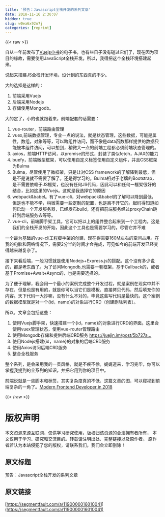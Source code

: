 ```yaml
---
title: '预告：Javascript全栈开发的系列文章' 
date: 2018-11-16 2:30:07
hidden: true
slug: w0ea6x92n7j
categories: [reprint]
---
```


{{< raw >}}
<p>&#x81EA;&#x4ECE;&#x4E00;&#x5E74;&#x524D;&#x53D1;&#x5E03;&#x4E86;<a href="http://www.ituring.com.cn/book/1956" rel="nofollow noreferrer" target="_blank">Vuejs&#x5C0F;&#x4E66;</a>&#x7684;&#x7535;&#x5B50;&#x4E66;&#xFF0C;&#x4E5F;&#x6709;&#x4E9B;&#x65E5;&#x5B50;&#x6CA1;&#x6709;&#x78B0;&#x8FC7;&#x5B83;&#x4EEC;&#x4E86;&#xFF0C;&#x73B0;&#x5728;&#x56E0;&#x4E3A;&#x9879;&#x76EE;&#x7684;&#x7F18;&#x6545;&#xFF0C;&#x9700;&#x8981;&#x4F7F;&#x7528;JavaScript&#x5168;&#x6808;&#x5F00;&#x53D1;&#x3002;&#x6240;&#x4EE5;&#xFF0C;&#x6211;&#x5F97;&#x628A;&#x8FD9;&#x4E2A;&#x5168;&#x6808;&#x73AF;&#x5883;&#x642D;&#x5EFA;&#x8D77;&#x6765;&#x3002;</p><p>&#x8BF4;&#x8D77;&#x6765;&#x642D;&#x5EFA;JS&#x5168;&#x6808;&#x5F00;&#x53D1;&#x73AF;&#x5883;&#xFF0C;&#x8BBE;&#x8BA1;&#x5230;&#x7684;&#x4E1C;&#x897F;&#x771F;&#x7684;&#x4E0D;&#x5C11;&#x3002;</p><p>&#x5927;&#x7684;&#x9009;&#x62E9;&#x662F;&#x8FD9;&#x6837;&#x7684;&#xFF1A;</p><ol><li>&#x524D;&#x7AEF;&#x91C7;&#x7528;Vuejs</li><li>&#x540E;&#x7AEF;&#x91C7;&#x7528;Nodejs</li><li>&#x5B58;&#x50A8;&#x4F7F;&#x7528;Mongodb&#x3002;</li></ol><p>&#x5927;&#x7684;&#x5B9A;&#x4E86;&#xFF0C;&#x5C0F;&#x7684;&#x4E5F;&#x5C31;&#x8DDF;&#x7740;&#x6765;&#xFF0C;&#x524D;&#x7AEF;&#x914D;&#x5957;&#x7684;&#x8BDD;&#x9700;&#x8981;&#xFF1A;</p><ol><li>vue-router&#xFF0C;&#x524D;&#x7AEF;&#x8DEF;&#x7531;&#x7BA1;&#x7406;</li><li>vuex,&#x524D;&#x7AEF;&#x6570;&#x636E;&#x7BA1;&#x7406;&#xFF0C;&#x4E13;&#x4E1A;&#x4E00;&#x70B9;&#x7684;&#x8BF4;&#x6CD5;&#xFF0C;&#x5C31;&#x662F;&#x72B6;&#x6001;&#x7BA1;&#x7406;&#xFF0C;&#x8FD9;&#x4E9B;&#x6570;&#x636E;&#xFF0C;&#x53EF;&#x80FD;&#x662F;&#x5C5E;&#x6027;&#xFF0C;&#x6570;&#x7EC4;&#xFF0C;&#x5BF9;&#x8C61;&#x7B49;&#x7B49;&#xFF0C;&#x53EF;&#x4EE5;&#x8DE8;&#x7EC4;&#x4EF6;&#x8BBF;&#x95EE;&#xFF0C;&#x800C;&#x4E0D;&#x50CF;&#x662F;data&#x51FD;&#x6570;&#x90A3;&#x6837;&#x63D0;&#x4F9B;&#x7684;&#x6570;&#x636E;&#x53EA;&#x80FD;&#x88AB;&#x672C;&#x7EC4;&#x4EF6;&#x8BBF;&#x95EE;&#xFF0C;&#x53EF;&#x4EE5;&#x60F3;&#x5230;&#xFF0C;&#x7A0D;&#x5FAE;&#x5927;&#x4E00;&#x70B9;&#x7684;&#x524D;&#x7AEF;&#x5DE5;&#x7A0B;&#x90FD;&#x5FC5;&#x987B;&#x524D;&#x7AEF;&#x72B6;&#x6001;&#x7BA1;&#x7406;&#x7684;&#x3002;</li><li>axios&#xFF0C;&#x524D;&#x7AEF;HTTP&#x8BBF;&#x95EE;&#xFF0C;&#x4EE5;promise&#x7684;&#x5F62;&#x5F0F;&#xFF0C;&#x5C01;&#x88C5;&#x4E86;&#x7C7B;&#x4F3C;fetch&#xFF0C;AJAX&#x7684;&#x80FD;&#x529B;</li><li>buefy&#xFF0C;&#x524D;&#x7AEF;&#x5FAE;&#x578B;&#x6846;&#x67B6;&#xFF0C;&#x53EF;&#x4EE5;&#x4F7F;&#x7528;&#x81EA;&#x5B9A;&#x4E49;&#x6807;&#x7B7E;&#x4F7F;&#x7528;&#x81EA;&#x5B9A;&#x4E49;&#x7EC4;&#x4EF6;&#xFF0C;&#x5E76;&#x4E14;CSS&#x6846;&#x67B6;&#x4E3A;Bulma</li><li>Bulma&#xFF0C;&#x5C3D;&#x7BA1;&#x4F7F;&#x7528;&#x4E86;&#x5FAE;&#x6846;&#x67B6;&#xFF0C;&#x53EA;&#x662F;&#x8BA9;&#x5BF9;CSS framework&#x7684;&#x4E86;&#x89E3;&#x964D;&#x5230;&#x6700;&#x4F4E;&#xFF0C;&#x4F46;&#x662F;&#x4E0D;&#x662F;&#x8BF4;&#x5C31;&#x4E0D;&#x9700;&#x8981;&#x4E86;&#x89E3;&#x4E86;&#x3002;&#x8FD8;&#x662F;&#x5F97;&#x5B66;&#x4E60;&#x7684;&#x3002;Bulma&#x76F8;&#x5BF9;&#x4E8E;&#x8001;&#x724C;&#x7684;Bootstrap&#xFF0C;&#x662F;&#x4E0D;&#x9700;&#x8981;&#x4F9D;&#x8D56;&#x4E8E;JS&#x6846;&#x67B6;&#xFF0C;&#x4E5F;&#x6CA1;&#x6709;&#x4EFB;&#x4F55;JS&#x4EE3;&#x7801;&#xFF0C;&#x56E0;&#x6B64;&#x53EF;&#x4EE5;&#x548C;&#x4EFB;&#x4F55;&#x4E00;&#x6846;&#x67B6;&#x5F88;&#x597D;&#x7684;&#x7ED3;&#x5408;&#xFF0C;&#x6BD4;&#x5982;&#x8FD9;&#x91CC;&#x7684;Vuejs&#x3002;&#x8FD9;&#x5C31;&#x662F;&#x6211;&#x9009;&#x62E9;&#x5B83;&#x7684;&#x539F;&#x56E0;</li><li>webpack&amp;babel&#x3002;&#x6709;&#x4E86;vue-cli&#xFF0C;&#x5BF9;webpack&amp;babel&#x7684;&#x4E86;&#x89E3;&#x53EF;&#x4EE5;&#x964D;&#x5230;&#x6700;&#x4F4E;&#xFF0C;&#x4F46;&#x662F;&#x4E5F;&#x4E0D;&#x80FD;&#x4E0D;&#x5B66;&#xFF0C;&#x7A0D;&#x5FAE;&#x9700;&#x8981;&#x4E00;&#x4E9B;&#x5B9A;&#x5236;&#x7684;&#x914D;&#x7F6E;&#xFF0C;&#x4E5F;&#x662F;&#x79BB;&#x4E0D;&#x5F00;&#x5B83;&#x7684;&#x3002;&#x8D77;&#x7801;&#x5F97;&#x77E5;&#x9053;&#x5982;&#x4F55;&#x542F;&#x52A8;&#x4E00;&#x4E2A;&#x5F00;&#x53D1;&#x670D;&#x52A1;&#x5668;&#xFF0C;&#x5DF2;&#x7ECF;&#x53D1;&#x5E03;build&#xFF0C;&#x8FD8;&#x6709;&#x628A;&#x524D;&#x7AEF;&#x670D;&#x52A1;&#x7ECF;&#x8FC7;proxyChain&#x8DF3;&#x8F6C;&#x5230;&#x540E;&#x7AEF;&#x670D;&#x52A1;&#x53BB;&#x7B49;&#x7B49;&#x3002;</li><li>vue-cli&#xFF0C;&#x524D;&#x7AEF;&#x811A;&#x624B;&#x67B6;&#x5DE5;&#x5177;&#xFF0C;&#x5B83;&#x53EF;&#x4EE5;&#x628A;&#x4EE5;&#x4E0A;&#x7684;&#x7EC4;&#x4EF6;&#x6574;&#x5408;&#x8D77;&#x6765;&#x5230;&#x4E00;&#x4E2A;&#x5DE5;&#x7A0B;&#x5185;&#xFF0C;&#x8FD9;&#x662F;&#x6211;&#x4EEC;&#x7684;&#x5168;&#x6808;&#x5F00;&#x53D1;&#x7684;&#x5F00;&#x59CB;&#xFF0C;&#x56E0;&#x6B64;&#x8FD9;&#x4E2A;&#x5DE5;&#x5177;&#x4E5F;&#x662F;&#x9700;&#x8981;&#x5B66;&#x4E60;&#x7684;&#xFF0C;&#x5C3D;&#x7BA1;&#x5B83;&#x5E76;&#x4E0D;&#x96BE;</li></ol><p>&#x4E00;&#x4E2A;&#x6700;&#x4E3A;&#x57FA;&#x7840;&#x7684;vue-cli&#x5DE5;&#x7A0B;&#x811A;&#x624B;&#x67B6;&#x7684;&#x521B;&#x5EFA;&#xFF0C;&#x73B0;&#x5728;&#x5F97;&#x9700;&#x8981;160M&#x5DE6;&#x53F3;&#x7684;&#x7A7A;&#x95F4;&#x5360;&#x7528;&#x3002;&#x5728;&#x6211;&#x7684;&#x7535;&#x8111;&#x548C;&#x7F51;&#x7EDC;&#x60C5;&#x51B5;&#x4E0B;&#xFF0C;&#x9700;&#x8981;2&#x5206;&#x534A;&#x7684;&#x65F6;&#x95F4;&#x624D;&#x4F1A;&#x5B8C;&#x6210;&#xFF0C;&#x53EF;&#x89C1;&#x5982;&#x4ECA;&#x7684;&#x524D;&#x7AEF;&#x5F00;&#x53D1;&#x5DF2;&#x7ECF;&#x53D8;&#x5F97;&#x8D8A;&#x6765;&#x8D8A;&#x590D;&#x6742;&#x4E86;&#x3002;</p><p>&#x63A5;&#x4E0B;&#x6765;&#x770B;&#x540E;&#x7AEF;&#xFF0C;&#x4E00;&#x822C;&#x4E60;&#x60EF;&#x5C31;&#x662F;&#x4F7F;&#x7528;Nodejs+Express.js&#x7684;&#x642D;&#x914D;&#x3002;&#x8FD9;&#x4E2A;&#x6CA1;&#x6709;&#x591A;&#x5C11;&#x8BF4;&#x7684;&#xFF0C;&#x90FD;&#x662F;&#x8001;&#x4E1C;&#x897F;&#x4E86;&#x3002;&#x4E3A;&#x4E86;&#x8BBF;&#x95EE;Mongodb,&#x4E5F;&#x9700;&#x8981;&#x4E00;&#x5957;&#x6846;&#x67B6;&#xFF0C;&#x57FA;&#x4E8E;Callback&#x7684;&#xFF0C;&#x6216;&#x8005;&#x57FA;&#x4E8E;Promise+Await+Async&#x7684;&#xFF0C;&#x4E5F;&#x662F;&#x9700;&#x8981;&#x9009;&#x62E9;&#x7684;&#x3002;</p><p>&#x4E3A;&#x4E86;&#x4FBF;&#x4E8E;&#x7406;&#x89E3;&#xFF0C;&#x6211;&#x4F1A;&#x7528;&#x4E00;&#x4E2A;&#x6700;&#x5C0F;&#x7684;&#x6848;&#x4F8B;&#x5B8C;&#x6210;&#x6574;&#x4E2A;&#x5F00;&#x53D1;&#x8FC7;&#x7A0B;&#xFF0C;&#x5C31;&#x662F;&#x6848;&#x4F8B;&#x5728;&#x73B0;&#x5B9E;&#x4E2D;&#x5E76;&#x4E0D;&#x5B58;&#x5728;&#xFF0C;&#x4F46;&#x662F;&#x4E5F;&#x662F;&#x6709;&#x7528;&#x7684;&#xFF0C;&#x5C31;&#x662F;&#x4F60;&#x53EF;&#x4EE5;&#x5F53;&#x5B83;&#x4EEC;&#x662F;&#x6A21;&#x677F;&#xFF0C;&#x76F4;&#x63A5;&#x62F7;&#x8D1D;&#x4EE3;&#x7801;&#xFF0C;&#x7136;&#x540E;&#x586B;&#x5145;&#x4F60;&#x7684;&#x5185;&#x5BB9;&#x3002;&#x5929;&#x4E0B;&#x4EE3;&#x7801;&#x4E00;&#x5927;&#x6284;&#x561B;&#xFF0C;&#x6CA1;&#x6709;&#x4EC0;&#x4E48;&#x4E0D;&#x5BF9;&#x7684;&#xFF0C;&#x6BD5;&#x7ADF;&#x8FD9;&#x4E9B;&#x5199;&#x4EE3;&#x7801;&#x662F;&#x6700;&#x5FEB;&#x7684;&#x3002;&#x8FD9;&#x4E2A;&#x6848;&#x4F8B;&#x7684;&#x6570;&#x636E;&#x6A21;&#x578B;&#x5C31;&#x662F;&#x5BF9;&#x4E00;&#x4E2A;{id&#xFF0C;name}&#x7684;&#x5BF9;&#x8C61;&#x8FDB;&#x884C;CRD&#xFF08;&#x521B;&#x5EFA;&#x5220;&#x9664;&#x5217;&#x8868;&#xFF09;&#x3002;</p><p>&#x6240;&#x4EE5;&#xFF0C;&#x6587;&#x7AE0;&#x4F1A;&#x5305;&#x62EC;&#x8FD9;&#x4E9B;&#xFF1A;</p><ol><li>&#x4F7F;&#x7528;Vuejs&#x811A;&#x624B;&#x67B6;&#xFF0C;&#x5FEB;&#x901F;&#x642D;&#x5EFA;&#x4E00;&#x4E2A;{id&#xFF0C;name}&#x7684;&#x5BF9;&#x8C61;&#x8FDB;&#x884C;CRD&#x7684;&#x754C;&#x9762;&#x3002;&#x8FD9;&#x91CC;&#x4F1A;&#x4F7F;&#x7528;vuex&#x7BA1;&#x7406;&#x72B6;&#x6001;&#xFF0C;&#x4F7F;&#x7528;vue-router&#x7BA1;&#x7406;&#x8DEF;&#x7531;</li><li>&#x4F7F;&#x7528;Mongodb&#x5B58;&#x50A8;&#x548C;&#x63D0;&#x4F9B;&#x540E;&#x7AEF;CRD&#x670D;&#x52A1; <a href="https://juejin.im/post/5b727a9451882561195114cd" rel="nofollow noreferrer" target="_blank">https://juejin.im/post/5b727a...</a></li><li>&#x4F7F;&#x7528;Nodejs&#x642D;&#x5EFA;{id&#xFF0C;name}&#x7684;&#x5BF9;&#x8C61;&#x7684;&#x540E;&#x7AEF;CRD&#x670D;&#x52A1;</li><li>&#x4F7F;&#x7528;Axios&#x8BBF;&#x95EE;&#x540E;&#x7AEF;CRD&#x670D;&#x52A1;</li><li>&#x6574;&#x5408;&#x5168;&#x6808;&#x670D;&#x52A1;</li></ol><p>&#x6574;&#x4E2A;&#x7CFB;&#x5217;&#xFF0C;&#x662F;&#x4F1A;&#x91C7;&#x7528;&#x6211;&#x7684;&#x4E00;&#x8D2F;&#x98CE;&#x683C;&#xFF0C;&#x5C31;&#x662F;&#x4E0D;&#x75BE;&#x4E0D;&#x5F90;&#xFF0C;&#x5A13;&#x5A13;&#x9053;&#x6765;&#xFF0C;&#x5B66;&#x4E60;&#x5B8C;&#x6BD5;&#xFF0C;&#x4F60;&#x53EF;&#x4EE5;&#x638C;&#x63E1;&#x6211;&#x63D0;&#x5230;&#x7684;&#x5168;&#x7CFB;&#x5217;&#x7684;&#x77E5;&#x8BC6;&#xFF0C;&#x5E76;&#x628A;&#x5B83;&#x7528;&#x5230;&#x4F60;&#x7684;&#x9879;&#x76EE;&#x4E2D;&#x3002;</p><p>&#x524D;&#x7AEF;&#x8BF4;&#x5C31;&#x662F;&#x4E00;&#x4E9B;&#x811A;&#x672C;&#x548C;&#x6807;&#x7B7E;&#xFF0C;&#x5176;&#x5B9E;&#x590D;&#x6742;&#x5EA6;&#x771F;&#x7684;&#x4E0D;&#x4F4E;&#xFF0C;&#x8FD9;&#x7BC7;&#x6587;&#x7AE0;&#x7684;&#x56FE;&#xFF0C;&#x53EF;&#x4EE5;&#x7AA5;&#x89C6;&#x5230;&#x524D;&#x7AEF;&#x590D;&#x6742;&#x7684;&#x4E00;&#x89D2;&#x4E86;&#x3002;<a href="https://medium.com/tech-tajawal/modern-frontend-developer-in-2018-4c2072fa2b9c" rel="nofollow noreferrer" target="_blank">Modern Frontend Developer in 2018</a></p>
{{< /raw >}}

# 版权声明
本文资源来源互联网，仅供学习研究使用，版权归该资源的合法拥有者所有，
本文仅用于学习、研究和交流目的。转载请注明出处、完整链接以及原作者。
原作者若认为本站侵犯了您的版权，请联系我们，我们会立即删除！

## 原文标题
预告：Javascript全栈开发的系列文章

## 原文链接
[https://segmentfault.com/a/1190000016010041](https://segmentfault.com/a/1190000016010041)

